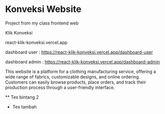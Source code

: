 # Konveksi Website
Project from my class frontend web

Klik Konveksi

react-klik-konveksi.vercel.app

dashboard user : https://react-klik-konveksi.vercel.app/dashboard-user

dashboard admin : https://react-klik-konveksi.vercel.app/dashboard-admin

This website is a platform for a clothing manufacturing service, offering a wide range of fabrics, customizable designs, and online ordering. Customers can easily browse products, place orders, and track their production process through a user-friendly interface.

** Tes bintang 2
+ Tes tambah
